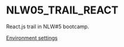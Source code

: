 # NLW05_TRAIL_REACT

 React.js trail in NLW#5 bootcamp.

 [Environment settings](https://www.notion.so/Configura-es-do-ambiente-6dd0c69e71e141ef9492b00ba310a2fe)
 
